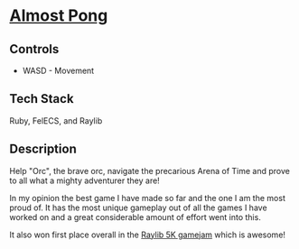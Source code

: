 # [Almost Pong](https://github.com/realtradam/orc-arena-of-time)

## Controls
- WASD - Movement

## Tech Stack
Ruby, FelECS, and Raylib

## Description

Help "Orc", the brave orc, navigate the precarious Arena of Time and prove to all what a mighty adventurer they are!

In my opinion the best game I have made so far and the one I am the most proud of. It has the most unique gameplay out of all the games I have worked on and a great considerable amount of effort went into this.

It also won first place overall in the [Raylib 5K gamejam](https://itch.io/jam/raylib-5k-gamejam) which is awesome!

